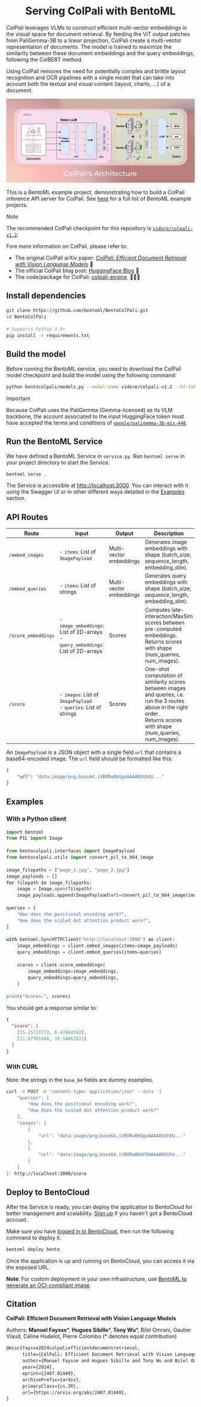 <div align="center">
    <h1 align="center">Serving ColPali with BentoML</h1>
</div>

*ColPali* leverages VLMs to construct efficient multi-vector embeddings in the visual space for document retrieval. By feeding the ViT output patches from PaliGemma-3B to a linear projection, ColPali create a multi-vector representation of documents. The model is trained to maximize the similarity between these document embeddings and the query embeddings, following the ColBERT method.

Using ColPali removes the need for potentially complex and brittle layout recognition and OCR pipelines with a single model that can take into account both the textual and visual content (layout, charts, ...) of a document.

![ColPali Architecture](assets/colpali_architecture.webp)

This is a BentoML example project, demonstrating how to build a ColPali inference API server for ColPali. See [here](https://github.com/bentoml/BentoML?tab=readme-ov-file#%EF%B8%8F-what-you-can-build-with-bentoml) for a full list of BentoML example projects.

> [!NOTE]
> The recommended ColPali checkpoint for this repository is [`vidore/colpali-v1.2`](https://huggingface.co/vidore/colpali-v1.2).

Fore more information on ColPali, please refer to:

- The original ColPali arXiv paper: [*ColPali: Efficient Document Retrieval with Vision Language Models*](https://arxiv.org/abs/2407.01449) 📝
- The official ColPali blog post: [HuggingFace Blog](https://huggingface.co/blog/manu/colpali) 🤗
- The code/package for ColPali: [colpali-engine](https://github.com/illuin-tech/colpali). 🧑🏻‍💻

## Install dependencies

```bash
git clone https://github.com/bentoml/BentoColPali.git
cd BentoColPali

# Supports Python 3.9+
pip install -r requirements.txt
```

## Build the model

Before running the BentoML service, you need to download the ColPali model checkpoint and build the model using the following command:

```bash
python bentocolpali/models.py --model-name vidore/colpali-v1.2 --hf-token <YOUR_TOKEN>
```

> [!IMPORTANT]
> Because ColPali uses the PaliGemma (Gemma-licensed) as its VLM backbone, the account associated to the input HuggingFace token must have accepted the terms and conditions of [`google/paligemma-3b-mix-448`](https://huggingface.co/google/paligemma-3b-mix-448).

## Run the BentoML Service

We have defined a BentoML Service in `service.py`. Run `bentoml serve` in your project directory to start the Service.

```bash
bentoml serve .
```

The Service is accessible at [http://localhost:3000](http://localhost:3000/). You can interact with it using the Swagger UI or in other different ways detailed in the [Examples](##examples) section.

## API Routes

| Route               | Input                                                        | Output                  | Description                                                  |
| ------------------- | ------------------------------------------------------------ | ----------------------- | ------------------------------------------------------------ |
| `/embed_images`     | - `items`: List of `ImagePayload`                            | Multi-vector embeddings | Generates image embeddings with shape (batch_size, sequence_length, embedding_dim). |
| `/embed_queries`    | - `items`: List of strings                                   | Multi-vector embeddings | Generates query embeddings with shape (batch_size, sequence_length, embedding_dim). |
| `/score_embeddings` | - `image_embeddings`: List of 2D-arrays<br>- `query_embeddings`: List of 2D-arrays | Scores                  | Computes late-interaction/MaxSim scores between pre-computed embeddings. Returns scores with shape (num_queries, num_images). |
| `/score`            | - `images`: List of `ImagePayload`<br>- `queries`: List of strings | Scores                  | One-shot computation of similarity scores between images and queries, i.e. run the 3 routes above in the right order.<br />Returns scores with shape (num_queries, num_images). |

An `ImagePayload` is a JSON object with a single field `url` that contains a base64-encoded image. The `url` field should be formatted like this:

```json
{
    "url": "data:image/png;base64,iVBORw0KGgoAAAANSUhEU..."
}
```

## Examples

### With a Python client

```python
import bentoml
from PIL import Image

from bentocolpali.interfaces import ImagePayload
from bentocolpali.utils import convert_pil_to_b64_image

image_filepaths = ["page_1.jpg", "page_2.jpg"]
image_payloads = []
for filepath in image_filepaths:
    image = Image.open(filepath)
    image_payloads.append(ImagePayload(url=convert_pil_to_b64_image(image)))

queries = [
    "How does the positional encoding work?",
    "How does the scaled dot attention product work?",
]

with bentoml.SyncHTTPClient("http://localhost:3000") as client:
    image_embeddings = client.embed_images(items=image_payloads)
    query_embeddings = client.embed_queries(items=queries)

    scores = client.score_embeddings(
        image_embeddings=image_embeddings,
        query_embeddings=query_embeddings,
    )

print("Scores:", scores)
```

You should get a response similar to:

```json
{
  "score": [
    [15.25727272, 6.47964382],
    [11.67781448, 16.54862022]
  ]
}
```

### With CURL

Note: the strings in the `base_64` fields are dummy examples.

```bash
curl -X POST -H "content-type: application/json" --data '{
    "queries": [
        "How does the positional encoding work?",
        "How does the scaled dot attention product work?"
    ],
    "images": [
        {
            "url": "data:image/png;base64,iVBORw0KGgoAAAANSUhEU..."
        },
        {
            "url": "data:image/png;base64,iVBORw0KGFEWAAAANSUhU..."
        }
    ]
}' http://localhost:3000/score
```

## Deploy to BentoCloud

After the Service is ready, you can deploy the application to BentoCloud for better management and scalability. [Sign up](https://www.bentoml.com/) if you haven't got a BentoCloud account.

Make sure you have [logged in to BentoCloud](https://docs.bentoml.com/en/latest/bentocloud/how-tos/manage-access-token.html), then run the following command to deploy it.

```bash
bentoml deploy bento
```

Once the application is up and running on BentoCloud, you can access it via the exposed URL.

**Note**: For custom deployment in your own infrastructure, use [BentoML to generate an OCI-compliant image](https://docs.bentoml.com/en/latest/guides/containerization.html).

## Citation

**ColPali: Efficient Document Retrieval with Vision Language Models**  

Authors: **Manuel Faysse**\*, **Hugues Sibille**\*, **Tony Wu**\*, Bilel Omrani, Gautier Viaud, Céline Hudelot, Pierre Colombo (\* denotes equal contribution)

```latex
@misc{faysse2024colpaliefficientdocumentretrieval,
      title={ColPali: Efficient Document Retrieval with Vision Language Models}, 
      author={Manuel Faysse and Hugues Sibille and Tony Wu and Bilel Omrani and Gautier Viaud and Céline Hudelot and Pierre Colombo},
      year={2024},
      eprint={2407.01449},
      archivePrefix={arXiv},
      primaryClass={cs.IR},
      url={https://arxiv.org/abs/2407.01449}, 
}
```
